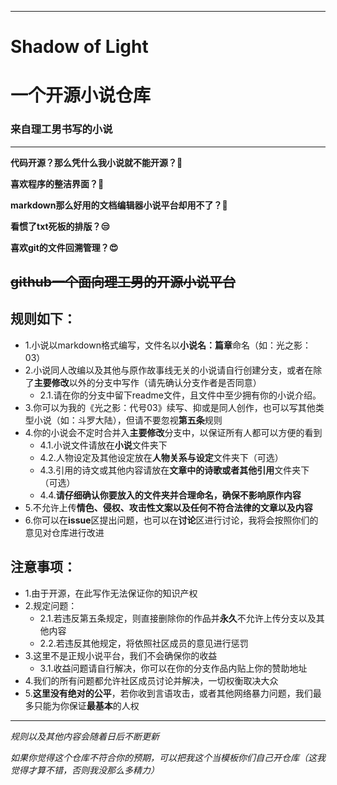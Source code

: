 ***

# Shadow of Light

# 一个开源小说仓库

### 来自理工男书写的小说

***

**代码开源？那么凭什么我小说就不能开源？🤔**

**喜欢程序的整洁界面？🙌**

**markdown那么好用的文档编辑器小说平台却用不了？🤯**

**看惯了txt死板的排版？😒**

**喜欢git的文件回溯管理？😍**

## ~~github一个面向理工男的开源小说平台~~

## 规则如下：

- 1.小说以markdown格式编写，文件名以**小说名：篇章**命名（如：光之影：03）
- 2.小说同人改编以及其他与原作故事线无关的小说请自行创建分支，或者在除了**主要修改**以外的分支中写作（请先确认分支作者是否同意）
  - 2.1.请在你的分支中留下readme文件，且文件中至少拥有你的小说介绍。
- 3.你可以为我的《光之影：代号03》续写、抑或是同人创作，也可以写其他类型小说（如：斗罗大陆），但请不要忽视**第五条**规则
- 4.你的小说会不定时合并入**主要修改**分支中，以保证所有人都可以方便的看到
  - 4.1.小说文件请放在**小说**文件夹下
  - 4.2.人物设定及其他设定放在**人物关系与设定**文件夹下（可选）
  - 4.3.引用的诗文或其他内容请放在**文章中的诗歌或者其他引用**文件夹下（可选）
  - 4.4.**请仔细确认你要放入的文件夹并合理命名，确保不影响原作内容**
- 5.不允许上传**情色、侵权、攻击性文案以及任何不符合法律的文章以及内容**
- 6.你可以在**issue**区提出问题，也可以在**讨论**区进行讨论，我将会按照你们的意见对仓库进行改进

## 注意事项：
- 1.由于开源，在此写作无法保证你的知识产权
- 2.规定问题：
  - 2.1.若违反第五条规定，则直接删除你的作品并**永久**不允许上传分支以及其他内容
  - 2.2.若违反其他规定，将依照社区成员的意见进行惩罚
- 3.这里不是正规小说平台，我们不会确保你的收益
  - 3.1.收益问题请自行解决，你可以在你的分支作品内贴上你的赞助地址
- 4.我们的所有问题都允许社区成员讨论并解决，一切权衡取决大众
- 5.**这里没有绝对的公平**，若你收到言语攻击，或者其他网络暴力问题，我们最多只能为你保证**最基本**的人权

***

*规则以及其他内容会随着日后不断更新*

*如果你觉得这个仓库不符合你的预期，可以把我这个当模板你们自己开仓库（这我觉得才算不错，否则我没那么多精力）*

